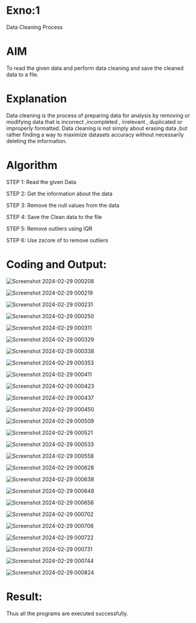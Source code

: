 # Exno:1
Data Cleaning Process

# AIM
To read the given data and perform data cleaning and save the cleaned data to a file.

# Explanation
Data cleaning is the process of preparing data for analysis by removing or modifying data that is incorrect ,incompleted , irrelevant , duplicated or improperly formatted. Data cleaning is not simply about erasing data ,but rather finding a way to maximize datasets accuracy without necessarily deleting the information.

# Algorithm
STEP 1: Read the given Data

STEP 2: Get the information about the data

STEP 3: Remove the null values from the data

STEP 4: Save the Clean data to the file

STEP 5: Remove outliers using IQR

STEP 6: Use zscore of to remove outliers

# Coding and Output:

![Screenshot 2024-02-29 000208](https://github.com/Hari-Prasath-P-08/exno1/assets/139455593/224992d9-53c2-4607-940d-06437b7cdd75)

![Screenshot 2024-02-29 000219](https://github.com/Hari-Prasath-P-08/exno1/assets/139455593/be081805-5765-4bb0-b110-562cc87e5fd7)

![Screenshot 2024-02-29 000231](https://github.com/Hari-Prasath-P-08/exno1/assets/139455593/401d2ff2-9cb2-40ba-8eef-283664a7a790)

![Screenshot 2024-02-29 000250](https://github.com/Hari-Prasath-P-08/exno1/assets/139455593/9e8e5441-93a5-4433-9da4-9511b50f7c8a)

![Screenshot 2024-02-29 000311](https://github.com/Hari-Prasath-P-08/exno1/assets/139455593/ea0fb9e6-a767-44b2-8fcb-99fd2aefd697)

![Screenshot 2024-02-29 000329](https://github.com/Hari-Prasath-P-08/exno1/assets/139455593/26832ebd-b888-4bcb-9564-a046d63577de)

![Screenshot 2024-02-29 000338](https://github.com/Hari-Prasath-P-08/exno1/assets/139455593/c714079e-26db-444d-9b4e-69dfd6f8e263)

![Screenshot 2024-02-29 000353](https://github.com/Hari-Prasath-P-08/exno1/assets/139455593/0c31a4aa-b4e6-4022-a30e-6ccd64165de6)

![Screenshot 2024-02-29 000411](https://github.com/Hari-Prasath-P-08/exno1/assets/139455593/1971dedb-4765-4f98-8c96-661b8eca3144)

![Screenshot 2024-02-29 000423](https://github.com/Hari-Prasath-P-08/exno1/assets/139455593/b7e29b6e-7300-4208-ae86-6b4bd187fea0)

![Screenshot 2024-02-29 000437](https://github.com/Hari-Prasath-P-08/exno1/assets/139455593/a9800a21-ca5b-430c-a89c-2a75fe20a885)

![Screenshot 2024-02-29 000450](https://github.com/Hari-Prasath-P-08/exno1/assets/139455593/83a53635-9b0c-46fc-91b3-70f33201c6e2)

![Screenshot 2024-02-29 000509](https://github.com/Hari-Prasath-P-08/exno1/assets/139455593/15df2678-3f12-4087-992e-14034fe2dba7)

![Screenshot 2024-02-29 000521](https://github.com/Hari-Prasath-P-08/exno1/assets/139455593/ac0e30c5-7397-447b-a381-2173fe39171a)

![Screenshot 2024-02-29 000533](https://github.com/Hari-Prasath-P-08/exno1/assets/139455593/d6d10831-da84-4ade-9dcd-bec8c01b6219)

![Screenshot 2024-02-29 000558](https://github.com/Hari-Prasath-P-08/exno1/assets/139455593/5113cea1-c3ed-41fa-85a3-12af2c26ac38)

![Screenshot 2024-02-29 000628](https://github.com/Hari-Prasath-P-08/exno1/assets/139455593/9aecba8d-f85f-4337-b969-449edf499fae)

![Screenshot 2024-02-29 000638](https://github.com/Hari-Prasath-P-08/exno1/assets/139455593/392a6a8d-e027-4466-ae59-25eeed93665b)

![Screenshot 2024-02-29 000648](https://github.com/Hari-Prasath-P-08/exno1/assets/139455593/987fd2bf-ad62-4ac0-8965-82e068fd15a4)

![Screenshot 2024-02-29 000656](https://github.com/Hari-Prasath-P-08/exno1/assets/139455593/8d96ef1b-a377-44f0-b15d-3675e0e092a9)

![Screenshot 2024-02-29 000702](https://github.com/Hari-Prasath-P-08/exno1/assets/139455593/92e3c784-6609-40b0-b7e0-dfb4ab842d87)

![Screenshot 2024-02-29 000708](https://github.com/Hari-Prasath-P-08/exno1/assets/139455593/24f25571-ad17-4bcc-bf16-ef6bc6ecccbc)

![Screenshot 2024-02-29 000722](https://github.com/Hari-Prasath-P-08/exno1/assets/139455593/a4213174-deaf-4927-b263-8e27f4658389)

![Screenshot 2024-02-29 000731](https://github.com/Hari-Prasath-P-08/exno1/assets/139455593/6bdaa5b4-325a-4c5e-8860-b4b82ca77a8f)

![Screenshot 2024-02-29 000744](https://github.com/Hari-Prasath-P-08/exno1/assets/139455593/1529f897-0c8b-4ad7-87e6-88d612379116)

![Screenshot 2024-02-29 000824](https://github.com/Hari-Prasath-P-08/exno1/assets/139455593/c7d48048-6f11-4962-9ea7-fee43a947c8d)

# Result:
Thus all the programs are executed successfully.
